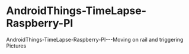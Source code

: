 # AndroidThings-TimeLapse-Raspberry-PI
AndroidThings-TimeLapse-Raspberry-PI---Moving on rail and triggering Pictures
